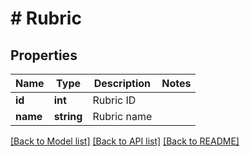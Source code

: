 # # Rubric

## Properties

Name | Type | Description | Notes
------------ | ------------- | ------------- | -------------
**id** | **int** | Rubric ID |
**name** | **string** | Rubric name |

[[Back to Model list]](../../README.md#models) [[Back to API list]](../../README.md#endpoints) [[Back to README]](../../README.md)
